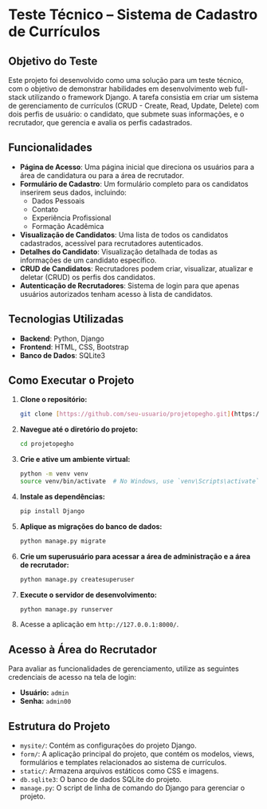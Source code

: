 # Teste Técnico – Sistema de Cadastro de Currículos

## Objetivo do Teste

Este projeto foi desenvolvido como uma solução para um teste técnico, com o objetivo de demonstrar habilidades em desenvolvimento web full-stack utilizando o framework Django. A tarefa consistia em criar um sistema de gerenciamento de currículos (CRUD - Create, Read, Update, Delete) com dois perfis de usuário: o candidato, que submete suas informações, e o recrutador, que gerencia e avalia os perfis cadastrados.

## Funcionalidades

* **Página de Acesso**: Uma página inicial que direciona os usuários para a área de candidatura ou para a área de recrutador.
* **Formulário de Cadastro**: Um formulário completo para os candidatos inserirem seus dados, incluindo:
    * Dados Pessoais
    * Contato
    * Experiência Profissional
    * Formação Acadêmica
* **Visualização de Candidatos**: Uma lista de todos os candidatos cadastrados, acessível para recrutadores autenticados.
* **Detalhes do Candidato**: Visualização detalhada de todas as informações de um candidato específico.
* **CRUD de Candidatos**: Recrutadores podem criar, visualizar, atualizar e deletar (CRUD) os perfis dos candidatos.
* **Autenticação de Recrutadores**: Sistema de login para que apenas usuários autorizados tenham acesso à lista de candidatos.

## Tecnologias Utilizadas

* **Backend**: Python, Django
* **Frontend**: HTML, CSS, Bootstrap
* **Banco de Dados**: SQLite3

## Como Executar o Projeto

1.  **Clone o repositório:**
    ```bash
    git clone [https://github.com/seu-usuario/projetopegho.git](https://github.com/seu-usuario/projetopegho.git)
    ```
2.  **Navegue até o diretório do projeto:**
    ```bash
    cd projetopegho
    ```
3.  **Crie e ative um ambiente virtual:**
    ```bash
    python -m venv venv
    source venv/bin/activate  # No Windows, use `venv\Scripts\activate`
    ```
4.  **Instale as dependências:**
    ```bash
    pip install Django
    ```
5.  **Aplique as migrações do banco de dados:**
    ```bash
    python manage.py migrate
    ```
6.  **Crie um superusuário para acessar a área de administração e a área de recrutador:**
    ```bash
    python manage.py createsuperuser
    ```
7.  **Execute o servidor de desenvolvimento:**
    ```bash
    python manage.py runserver
    ```
8.  Acesse a aplicação em `http://127.0.0.1:8000/`.

## Acesso à Área do Recrutador

Para avaliar as funcionalidades de gerenciamento, utilize as seguintes credenciais de acesso na tela de login:

* **Usuário:** `admin`
* **Senha:** `admin00`

## Estrutura do Projeto

* `mysite/`: Contém as configurações do projeto Django.
* `form/`: A aplicação principal do projeto, que contém os modelos, views, formulários e templates relacionados ao sistema de currículos.
* `static/`: Armazena arquivos estáticos como CSS e imagens.
* `db.sqlite3`: O banco de dados SQLite do projeto.
* `manage.py`: O script de linha de comando do Django para gerenciar o projeto.
